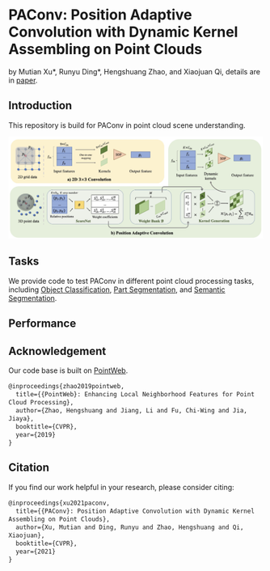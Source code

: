 # PAConv: Position Adaptive Convolution with Dynamic Kernel Assembling on Point Clouds

by Mutian Xu\*, Runyu Ding*, Hengshuang Zhao, and Xiaojuan Qi, details are in [paper]().

## Introduction

This repository is build for PAConv in point cloud scene understanding.

<img src="./figure/paconv.jpg" width="900"/>


## Tasks

We provide code to test PAConv in different point cloud processing tasks, including [Object Classification](), [Part Segmentation](), and [Semantic Segmentation]().


## Performance



## Acknowledgement

Our code base is built on [PointWeb](https://github.com/hszhao/PointWeb).

```
@inproceedings{zhao2019pointweb,
  title={{PointWeb}: Enhancing Local Neighborhood Features for Point Cloud Processing},
  author={Zhao, Hengshuang and Jiang, Li and Fu, Chi-Wing and Jia, Jiaya},
  booktitle={CVPR},
  year={2019}
}
```

## Citation

If you find our work helpful in your research, please consider citing:

```
@inproceedings{xu2021paconv,
  title={{PAConv}: Position Adaptive Convolution with Dynamic Kernel Assembling on Point Clouds},
  author={Xu, Mutian and Ding, Runyu and Zhao, Hengshuang and Qi, Xiaojuan},
  booktitle={CVPR},
  year={2021}
}
```
